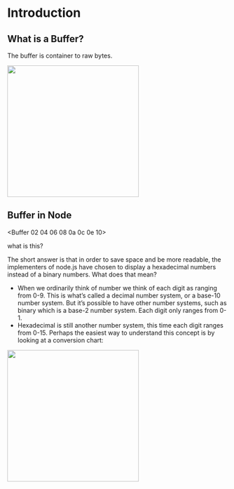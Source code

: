 # Introduction

## What is a Buffer?

The buffer is container to raw bytes. 

<div style="display: center, align-items: center, justify-content: center">
<img width="300" src="https://attiquetecnologia.com.br/download/posts.post_thumbnail.8acf0d629ebfbb6d.62697420627974652e706e67.png") />
</div>

## Buffer in Node

<Buffer 02 04 06 08 0a 0c 0e 10>

what is this?

The short answer is that in order to save space and be more readable, the implementers of node.js have chosen to display a hexadecimal numbers instead of a binary numbers. What does that mean?

 - When we ordinarily think of number we think of each digit as ranging from 0-9. This is what’s called a decimal number system, or a base-10 number system. But it’s possible to have other number systems, such as binary which is a base-2 number system. Each digit only ranges from 0-1.
 -  Hexadecimal is still another number system, this time each digit ranges from 0-15. Perhaps the easiest way to understand this concept is by looking at a conversion chart:

<div>
<img width="300" src="https://allenkim67.github.io/img/numbers.png") />
</div>
